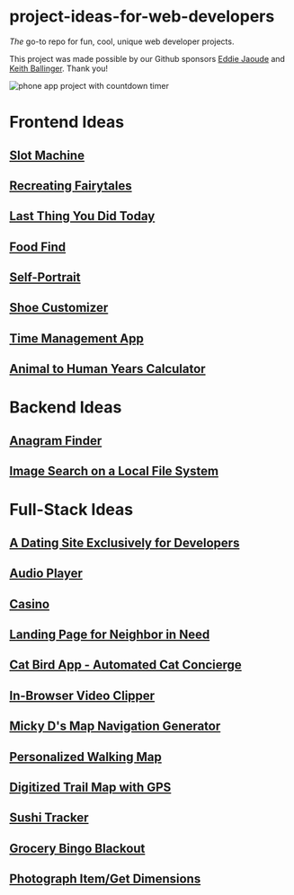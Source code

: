 # project-ideas-for-web-developers

_The_ go-to repo for fun, cool, unique web developer projects. 

This project was made possible by our Github sponsors [Eddie Jaoude](https://github.com/eddiejaoude) and [Keith Ballinger](https://github.com/keithballinger). Thank you!

![phone app project with countdown timer](https://github.com/RealToughCandy/project-ideas-for-web-developers/blob/master/ProjectIdeasForWebDevelopers.jpg)


# Frontend Ideas
## [Slot Machine](https://github.com/RealToughCandy/project-ideas-for-web-developers/blob/master/projects/slot-machine.md)
## [Recreating Fairytales](https://github.com/RealToughCandy/project-ideas-for-web-developers/blob/master/projects/Recreating-Fairytales.md)
## [Last Thing You Did Today](https://github.com/RealToughCandy/project-ideas-for-web-developers/blob/master/projects/Last-Thing-You-Did-Today.md)
## [Food Find](https://github.com/RealToughCandy/project-ideas-for-web-developers/blob/master/projects/Food-Find.md)
## [Self-Portrait](https://github.com/RealToughCandy/project-ideas-for-web-developers/blob/master/projects/Self-Portrait.md)
## [Shoe Customizer](https://github.com/RealToughCandy/project-ideas-for-web-developers/blob/master/projects/Shoe-Customizer.md)
## [Time Management App](https://github.com/RealToughCandy/project-ideas-for-web-developers/blob/master/projects/time-management.md)
## [Animal to Human Years Calculator](https://github.com/RealToughCandy/project-ideas-for-web-developers/blob/master/projects/animal-to-human.md)


# Backend Ideas
## [Anagram Finder](https://github.com/RealToughCandy/project-ideas-for-web-developers/blob/master/projects/Anagram-Finder.md)
## [Image Search on a Local File System](https://github.com/RealToughCandy/project-ideas-for-web-developers/blob/master/projects/image-search-on-local-file-system.md)

# Full-Stack Ideas
## [A Dating Site Exclusively for Developers](https://github.com/RealToughCandy/project-ideas-for-web-developers/blob/master/projects/dating-app.md)
## [Audio Player](https://github.com/RealToughCandy/project-ideas-for-web-developers/blob/master/projects/Audio-Player.md)
## [Casino](https://github.com/RealToughCandy/project-ideas-for-web-developers/blob/master/projects/Casino.md)
## [Landing Page for Neighbor in Need](https://github.com/RealToughCandy/project-ideas-for-web-developers/blob/master/projects/Landing-Page-for-Neighbor-in-Need.md)
## [Cat Bird App - Automated Cat Concierge](https://github.com/RealToughCandy/project-ideas-for-web-developers/blob/master/projects/Cat-Bird-App-Automated-Cat-Concierge.md)
## [In-Browser Video Clipper](https://github.com/RealToughCandy/project-ideas-for-web-developers/blob/master/projects/In-Browser-Video-Clipper.md)
## [Micky D's Map Navigation Generator](https://github.com/RealToughCandy/project-ideas-for-web-developers/blob/master/projects/Micky-Ds-Map-Navigation-Generator.md)
## [Personalized Walking Map](https://github.com/RealToughCandy/project-ideas-for-web-developers/blob/master/projects/Personalized-Walking-Map.md)
## [Digitized Trail Map with GPS](https://github.com/RealToughCandy/project-ideas-for-web-developers/blob/master/projects/Digitized-Trail-Map-with-GPS.md)
## [Sushi Tracker](https://github.com/RealToughCandy/project-ideas-for-web-developers/blob/master/projects/Sushi-Tracker.md)
## [Grocery Bingo Blackout](https://github.com/RealToughCandy/project-ideas-for-web-developers/blob/master/projects/Grocery-Bingo-Blackout.md)
## [Photograph Item/Get Dimensions](https://github.com/RealToughCandy/project-ideas-for-web-developers/blob/master/projects/Photograph-Item-Get-Dimensions.md)


